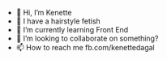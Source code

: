 - 👋 Hi, I’m Kenette
- 👀 I have a hairstyle fetish
- 🌱 I’m currently learning Front End
- 💞️ I’m looking to collaborate on something?
- 📫 How to reach me fb.com/kenettedagal

<!---
kenettedagal/kenettedagal is a ✨ special ✨ repository because its `README.md` (this file) appears on your GitHub profile.
You can click the Preview link to take a look at your changes.
--->
